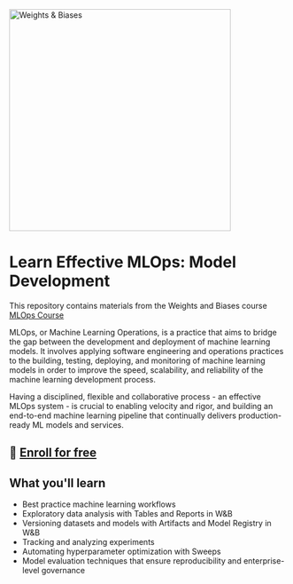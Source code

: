 <img src="https://i.imgur.com/gb6B4ig.png" width="400" alt="Weights & Biases" />

# Learn Effective MLOps: Model Development

This repository contains materials from the Weights and Biases course [MLOps Course](https://www.wandb.courses/courses/effective-mlops-model-development)

MLOps, or Machine Learning Operations, is a practice that aims to bridge the gap between the development and deployment of machine learning models. It involves applying software engineering and operations practices to the building, testing, deploying, and monitoring of machine learning models in order to improve the speed, scalability, and reliability of the machine learning development process.

Having a disciplined, flexible and collaborative process - an effective MLOps system - is crucial to enabling velocity and rigor, and building an end-to-end machine learning pipeline that continually delivers production-ready ML models and services.

## 🚀 [Enroll for free](https://www.wandb.courses/courses/effective-mlops-model-development)

## What you'll learn

- Best practice machine learning workflows
- Exploratory data analysis with Tables and Reports in W&B
- Versioning datasets and models with Artifacts and Model Registry in W&B
- Tracking and analyzing experiments
- Automating hyperparameter optimization with Sweeps
- Model evaluation techniques that ensure reproducibility and enterprise-level governance

